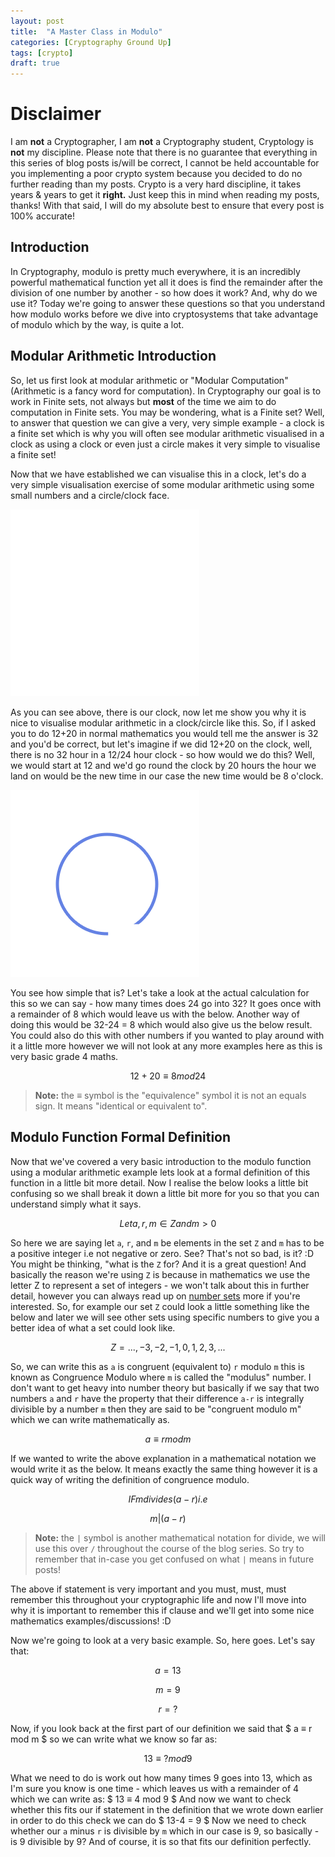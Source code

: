 ```yaml
---
layout: post
title:  "A Master Class in Modulo"
categories: [Cryptography Ground Up]
tags: [crypto]
draft: true
---
```


# Disclaimer

I am **not** a Cryptographer, I am **not** a Cryptography student, Cryptology is **not** my discipline. Please note that there is no guarantee that everything in this series of blog posts is/will be correct, I cannot be held accountable for you implementing a poor crypto system because you decided to do no further reading than my posts. Crypto is a very hard discipline, it takes years & years to get it **right.** Just keep this in mind when reading my posts, thanks! With that said, I will do my absolute best to ensure that every post is 100% accurate!

## Introduction

In Cryptography, modulo is pretty much everywhere, it is an incredibly powerful mathematical function yet all it does is find the remainder after the division of one number by another - so how does it work? And, why do we use it? Today we're going to answer these questions so that you understand how modulo works before we dive into cryptosystems that take advantage of modulo which by the way, is quite a lot.

## Modular Arithmetic Introduction

So, let us first look at modular arithmetic or "Modular Computation" (Arithmetic is a fancy word for computation). In Cryptography our goal is to work in Finite sets, not always but **most** of the time we aim to do computation in Finite sets. You may be wondering, what is a Finite set? Well, to answer that question we can give a very, very simple example - a clock is a finite set which is why you will often see modular arithmetic visualised in a clock as using a clock or even just a circle makes it very simple to visualise a finite set!

Now that we have established we can visualise this in a clock, let's do a very simple visualisation exercise of some modular arithmetic using some small numbers and a circle/clock face.

![Clock](/assets/images/2019-01-30/test.png)

As you can see above, there is our clock, now let me show you why it is nice to visualise modular arithmetic in a clock/circle like this. So, if I asked you to do 12+20 in normal mathematics you would tell me the answer is 32 and you'd be correct, but let's imagine if we did 12+20 on the clock, well, there is no 32 hour in a 12/24 hour clock - so how would we do this? Well, we would start at 12 and we'd go round the clock by 20 hours the hour we land on would be the new time in our case the new time would be 8 o'clock.

![Clock +20](/assets/images/2019-01-30/clock20.png)

You see how simple that is? Let's take a look at the actual calculation for this so we can say - how many times does 24 go into 32? It goes once with a remainder of 8 which would leave us with the below. Another way of doing this would be 32-24 = 8 which would also give us the below result. You could also do this with other numbers if you wanted to play around with it a little more however we will not look at any more examples here as this is very basic grade 4 maths.

$$ 12+20 ≡ 8 mod 24 $$

 > **Note:** the ≡ symbol is the "equivalence" symbol it is not an equals sign. It means "identical or equivalent to".

## Modulo Function Formal Definition

Now that we've covered a very basic introduction to the modulo function using a modular arithmetic example lets look at a formal definition of this function in a little bit more detail. Now I realise the below looks a little bit confusing so we shall break it down a little bit more for you so that you can understand simply what it says.

$$ Let a, r, m ∈ Z and m > 0 $$

So here we are saying let `a`, `r`, and `m` be elements in the set `Z` and `m` has to be a positive integer i.e not negative or zero. See? That's not so bad, is it? :D You might be thinking, "what is the `Z` for? And it is a great question! And basically the reason we're using `Z` is because in mathematics we use the letter Z to represent a set of integers - we won't talk about this in further detail, however you can always read up on [number sets](https://calculus.nipissingu.ca/tutorials/numbers.html) more if you're interested. So, for example our set `Z` could look a little something like the below and later we will see other sets using specific numbers to give you a better idea of what a set could look like.

$$ Z = {..., -3, -2, -1, 0, 1, 2, 3, ...} $$

So, we can write this as `a` is congruent (equivalent to) `r` modulo `m` this is known as Congruence Modulo where `m` is called the "modulus" number. I don't want to get heavy into number theory but basically if we say that two numbers `a` and `r` have the property that their difference `a-r` is integrally divisible by a number `m` then they are said to be "congruent modulo m" which we can write mathematically as.

$$ a ≡ r mod m $$

If we wanted to write the above explanation in a mathematical notation we would write it as the below. It means exactly the same thing however it is a quick way of writing the definition of congruence modulo.

$$ IF m divides (a - r) i.e $$

$$ m | (a-r) $$

 > **Note:** the `|` symbol is another mathematical notation for divide, we will use this over `/` throughout the course of the blog series. So try to remember that in-case you get confused on what `|` means in future posts!

The above if statement is very important and you must, must, must remember this throughout your cryptographic life and now I'll move into why it is important to remember this if clause and we'll get into some nice mathematics examples/discussions! :D

Now we're going to look at a very basic example. So, here goes. Let's say that:

$$ a = 13 $$

$$ m = 9 $$

$$ r = ? $$

Now, if you look back at the first part of our definition we said that $ a ≡ r mod m $ so we can write what we know so far as:

$$ 13 ≡ ? mod 9 $$

What we need to do is work out how many times 9 goes into 13, which as I'm sure you know is one time - which leaves us with a remainder of 4 which we can write as: $ 13 ≡ 4 mod 9 $ And now we want to check whether this fits our if statement in the definition that we wrote down earlier in order to do this check we can do $ 13-4 = 9 $ Now we need to check whether our `a` minus `r` is divisible by `m` which in our case is 9, so basically - is 9 divisible by 9? And of course, it is so that fits our definition perfectly.